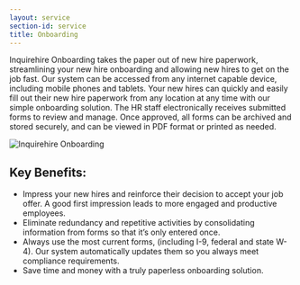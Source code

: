 ```yaml
---
layout: service
section-id: service
title: Onboarding
---
```


Inquirehire Onboarding takes the paper out of new hire paperwork, streamlining your new hire onboarding and allowing new hires to get on the job fast. Our system can be accessed from any internet capable device, including mobile phones and tablets.  Your new hires can quickly and easily fill out their new hire paperwork from any location at any time with our simple onboarding solution.  The HR staff electronically receives submitted forms to review and manage. Once approved, all forms can be archived and stored securely, and can be viewed in PDF format or printed as needed.

![Inquirehire Onboarding](/assets/img/services/onboarding.png)

## Key Benefits:

 - Impress your new hires and reinforce their decision to accept your job offer. A good first impression leads to more engaged and productive employees.
 - Eliminate redundancy and repetitive activities by consolidating information from forms so that it’s only entered once.
 - Always use the most current forms, (including I-9, federal and state W-4). Our system automatically updates them so you always meet compliance requirements.
 - Save time and money with a truly paperless onboarding solution.
